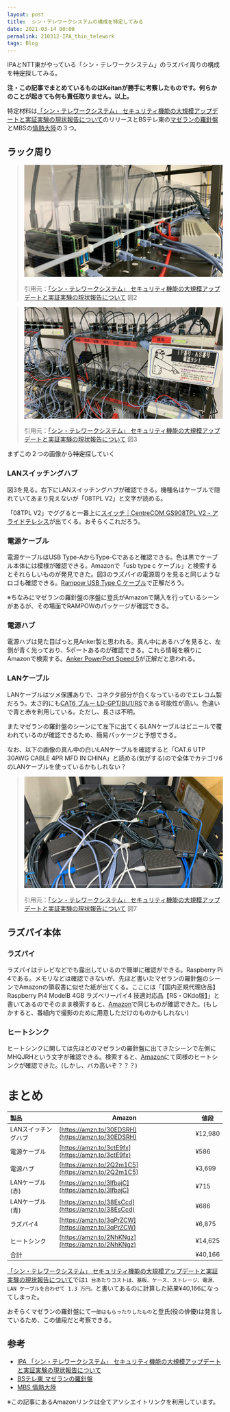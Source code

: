 ```yaml
---
layout: post
title:  シン・テレワークシステムの構成を特定してみる
date: 2021-03-14 00:00
permalink: 210312-IPA_thin_telework
tags: Blog
---
```

IPAとNTT東がやっている「シン・テレワークシステム」のラズパイ周りの構成を~~特定~~探してみる。

**注・この記事でまとめているものはKeitanが勝手に考察したものです。何らかのことが起きても何も責任取りません。以上。**

特定材料は[「シン・テレワークシステム」 セキュリティ機能の大規模アップデートと実証実験の現状報告について](https://telework.cyber.ipa.go.jp/news/20200514/)のリリースとBSテレ東の[マゼランの羅針盤](https://www.tv-tokyo.co.jp/broad_bstvtokyo/program/detail/202102/23323_202102262100.html)とMBSの[情熱大陸](https://www.mbs.jp/jounetsu/2021/02_07.shtml)の３つ。

## ラック周り
> <img class="post-img" src="assets/images/img1FD.jpg">
>
> 引用元：[「シン・テレワークシステム」 セキュリティ機能の大規模アップデートと実証実験の現状報告について](https://telework.cyber.ipa.go.jp/news/20200514/) 図2

> <img class="post-img" src="assets/images/img200.jpg">
>
> 引用元：[「シン・テレワークシステム」 セキュリティ機能の大規模アップデートと実証実験の現状報告について](https://telework.cyber.ipa.go.jp/news/20200514/) 図3

まずこの２つの画像から~~特定~~探していく

### LANスイッチングハブ
図3を見る。右下にLANスイッチングハブが確認できる。機種名はケーブルで隠れていてあまり見えないが「08TPL V2」と文字が読める。

「08TPL V2」でググると一番上に[スイッチ｜CentreCOM GS908TPL V2 - アライドテレシス](https://www.allied-telesis.co.jp/products/list/switch/gs908tplv2/catalog.html)が出てくる。おそらくこれだろう。

### 電源ケーブル
電源ケーブルはUSB Type-AからType-Cであると確認できる。色は黒でケーブル本体には模様が確認できる。Amazonで「usb type c ケーブル」と検索するとそれらしいものが発見できた。図3のラズパイの電源周りを見ると同じようなロゴも確認できる。[Rampow USB Type C ケーブル](https://amzn.to/3ctE9fx)で正解だろう。

※ちなみにマゼランの羅針盤の序盤に登氏がAmazonで購入を行っているシーンがあるが、その場面でRAMPOWのパッケージが確認できる。

### 電源ハブ
電源ハブは見た目ぱっと見Anker製と思われる。真ん中にあるハブを見ると、左側が青く光っており、5ポートあるのが確認できる。これら情報を頼りにAmazonで検索する。[Anker PowerPort Speed 5](https://amzn.to/2Q2m1C5)が正解だと思われる。

### LANケーブル
LANケーブルはツメ保護ありで、コネクタ部分が白くなっているのでエレコム製だろう。太さ的にも[CAT6 ブルー LD-GPT/BU1/RS](https://amzn.to/38EsCcd)である可能性が高い。色違いで青と赤を利用している。ただし、長さは不明。

またマゼランの羅針盤のシーンにて左下に出てくるLANケーブルはビニールで覆われているのが確認できるため、簡易パッケージと予想できる。

なお、以下の画像の真ん中の白いLANケーブルを確認すると「CAT.6 UTP 30AWG CABLE 4PR MFD IN CHINA」と読める(気がする)ので全体でカテゴリ6のLANケーブルを使っているかもしれない？

> <img class="post-img" src="assets/images/img209.jpg">
>
> 引用元：[「シン・テレワークシステム」 セキュリティ機能の大規模アップデートと実証実験の現状報告について](https://telework.cyber.ipa.go.jp/news/20200514/) 図7

## ラズパイ本体
### ラズパイ
ラズパイはテレビなどでも露出しているので簡単に確認ができる。Raspberry Pi 4である。メモリなどは確認できないが、先ほど書いたマゼランの羅針盤のシーンでAmazonの領収書に似せた紙が出てくる。ここには「【国内正規代理店品】Raspberry Pi4 ModelB 4GB ラズベリーパイ4 技適対応品【RS・OKdo版】」と書いてあるのでそのまま検索すると、[Amazon](https://amzn.to/3qPrZCW)で同じものが確認できた。(もしかすると、番組内で撮影のために用意しただけのものかもしれない)

### ヒートシンク
ヒートシンクに関しては先ほどのマゼランの羅針盤に出てきたシーンで左側にMHQJRHという文字が確認できる。検索すると、[Amazon](https://amzn.to/2NhKNgz)にて同様のヒートシンクが確認できた。(しかし、バカ高いぞ？？？)

# まとめ

| 製品            | Amazon                  | 値段   |
|:---------------|-------------------------|--------|
|LANスイッチングハブ|[https://amzn.to/30EDSRH](https://amzn.to/30EDSRH)  |¥12,980 |
|電源ケーブル       |[https://amzn.to/3ctE9fx](https://amzn.to/3ctE9fx) |¥586    |
|電源ハブ         |[https://amzn.to/2Q2m1C5](https://amzn.to/2Q2m1C5)  | ¥3,699 |
|LANケーブル(赤)   |[https://amzn.to/3lfbajC](https://amzn.to/3lfbajC)  | ¥715   |
|LANケーブル(青)   |[https://amzn.to/38EsCcd](https://amzn.to/38EsCcd) | ¥686    |
|ラズパイ4        |[https://amzn.to/3qPrZCW](https://amzn.to/3qPrZCW)  | ¥6,875 |
|ヒートシンク      |[https://amzn.to/2NhKNgz](https://amzn.to/2NhKNgz)  | ¥14,625|
|合計            |                         |¥40,166  |

[「シン・テレワークシステム」 セキュリティ機能の大規模アップデートと実証実験の現状報告について](https://telework.cyber.ipa.go.jp/news/20200514/)では`1 台あたりコストは、基板、ケース、ストレージ、電源、LAN ケーブルを合わせて 1.3 万円。`と書いてあるのに計算した結果¥40,166になってしまった。

おそらくマゼランの羅針盤にて`一部はもらったりしたもの`と登氏(役の俳優)は発言しているため、この値段だと考察できる。

## 参考
 - [IPA 「シン・テレワークシステム」 セキュリティ機能の大規模アップデートと実証実験の現状報告について](https://telework.cyber.ipa.go.jp/news/20200514/)
 - [BSテレ東 マゼランの羅針盤](https://www.tv-tokyo.co.jp/broad_bstvtokyo/program/detail/202102/23323_202102262100.html)
 - [MBS 情熱大陸](https://www.mbs.jp/jounetsu/2021/02_07.shtml)

※この記事にあるAmazonリンクは全てアソシエイトリンクを利用しています。